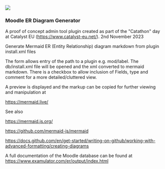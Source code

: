 <a href="https://github.com/catalyst/moodle-tool_erdiagram/actions/workflows/ci.yml?query=branch%3Amaster">
<img src="https://github.com/catalyst/moodle-tool_erdiagram/workflows/ci/badge.svg?branch=master">
</a>

### Moodle ER Diagram Generator

A proof of concept admin tool plugin created as part of the "Catathon" day
at Catalyst EU (https://www.catalyst-eu.net/). 2nd November 2023

Generate Mermaid ER (Entity Relationship) diagram markdown from plugin install.xml files

The form allows entry of the path to a plugin e.g. mod/label.
The db/install.xml file will be opened and the xml converted to mermaid markdown.
There is a checkbox to allow inclusion of Fields, type and comment for a more detailed/cluttered view.

A preview is displayed and the markup can be copied for further viewing and manipulation at

https://mermaid.live/

See also

https://mermaid.js.org/

https://github.com/mermaid-js/mermaid

https://docs.github.com/en/get-started/writing-on-github/working-with-advanced-formatting/creating-diagrams

A full documentation of the Moodle database can be found at https://www.examulator.com/er/output/index.html